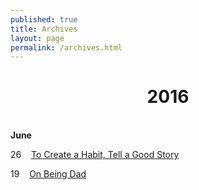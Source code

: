 ```yaml
---
published: true
title: Archives
layout: page
permalink: /archives.html
---
```

<center><h1>2016</h1></center><br>
<b>June</b><br>

26&nbsp;&nbsp;&nbsp;&nbsp;<a href="https://dhanielogy.github.io/2016/06/26/to-create-a-habit-tell-a-good-story.html">To Create a Habit, Tell a Good Story</a><br>

19&nbsp;&nbsp;&nbsp;&nbsp;<a href="https://dhanielogy.github.io/2016/06/19/on-being-a-dad.html">On Being Dad</a><br>

